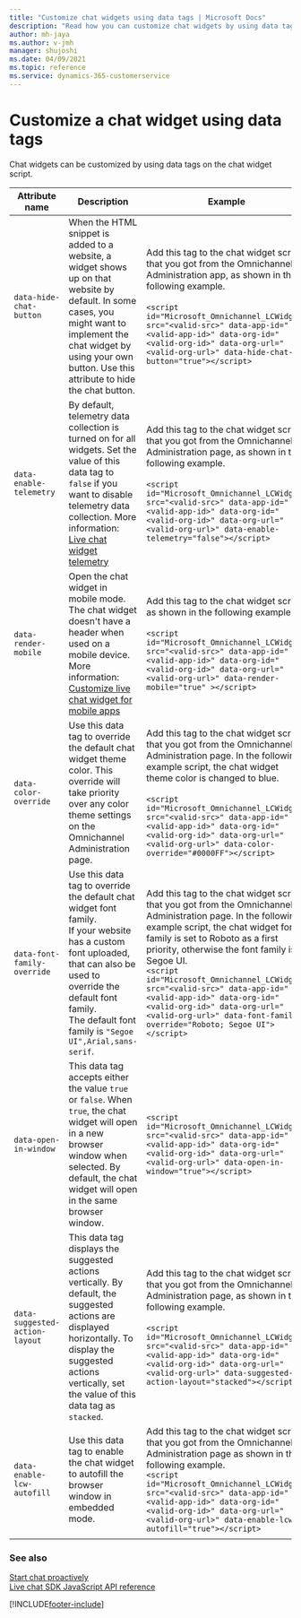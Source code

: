 ```yaml
---
title: "Customize chat widgets using data tags | Microsoft Docs"
description: "Read how you can customize chat widgets by using data tags on the chat widget script"
author: mh-jaya
ms.author: v-jmh
manager: shujoshi
ms.date: 04/09/2021
ms.topic: reference
ms.service: dynamics-365-customerservice
---
```

# Customize a chat widget using data tags

Chat widgets can be customized by using data tags on the chat widget script.

|Attribute name|Description|Example|
|----|-----|-----|
|`data-hide-chat-button`| When the HTML snippet is added to a website, a widget shows up on that website by default. In some cases, you might want to implement the chat widget by using your own button. Use this attribute to hide the chat button. | Add this tag to the chat widget script that you got from the Omnichannel Administration app, as shown in the following example.<br /><br />`<script id="Microsoft_Omnichannel_LCWidget" src="<valid-src>" data-app-id="<valid-app-id>" data-org-id="<valid-org-id>" data-org-url="<valid-org-url>" data-hide-chat-button="true"></script>`|
|`data-enable-telemetry`| By default, telemetry data collection is turned on for all widgets. Set the value of this data tag to `false` if you want to disable telemetry data collection. More information: [Live chat widget telemetry](live-chat-telemetry.md)|Add this tag to the chat widget script that you got from the Omnichannel Administration page, as shown in the following example.<br /><br />`<script id="Microsoft_Omnichannel_LCWidget" src="<valid-src>" data-app-id="<valid-app-id>" data-org-id="<valid-org-id>" data-org-url="<valid-org-url>" data-enable-telemetry="false"></script>` |
|`data-render-mobile`| Open the chat widget in mobile mode. The chat widget doesn't have a header when used on a mobile device. More information: [Customize live chat widget for mobile apps](render-live-chat-widget-mobile.md#render-the-live-chat-widget-using-embedded-code)|Add this tag to the chat widget script, as shown in the following example. <br /><br>`<script id="Microsoft_Omnichannel_LCWidget" src="<valid-src>" data-app-id="<valid-app-id>" data-org-id="<valid-org-id>" data-org-url="<valid-org-url>" data-render-mobile="true" ></script>` |
|`data-color-override`| Use this data tag to override the default chat widget theme color. This override will take priority over any color theme settings on the Omnichannel Administration page.|Add this tag to the chat widget script that you got from the Omnichannel Administration page. In the following example script, the chat widget theme color is changed to blue.<br /><br>`<script id="Microsoft_Omnichannel_LCWidget" src="<valid-src>" data-app-id="<valid-app-id>" data-org-id="<valid-org-id>" data-org-url="<valid-org-url>" data-color-override="#0000FF"></script>` |
|`data-font-family-override`| Use this data tag to override the default chat widget font family.<br />If your website has a custom font uploaded, that can also be used to override the default font family.<br />The default font family is `"Segoe UI",Arial,sans-serif`.|Add this tag to the chat widget script that you got from the Omnichannel Administration page. In the following example script, the chat widget font family is set to Roboto as a first priority, otherwise the font family is Segoe UI.<br />`<script id="Microsoft_Omnichannel_LCWidget" src="<valid-src>" data-app-id="<valid-app-id>" data-org-id="<valid-org-id>" data-org-url="<valid-org-url>" data-font-family-override="Roboto; Segoe UI"></script>` |
|`data-open-in-window`| This data tag accepts either the value `true` or `false`. When `true`, the chat widget will open in a new browser window when selected. By default, the chat widget will open in the same browser window. | `<script id="Microsoft_Omnichannel_LCWidget" src="<valid-src>" data-app-id="<valid-app-id>" data-org-id="<valid-org-id>" data-org-url="<valid-org-url>" data-open-in-window="true"></script>`|
|`data-suggested-action-layout`| This data tag displays the suggested actions vertically. By default, the suggested actions are displayed horizontally. To display the suggested actions vertically, set the value of this data tag as `stacked`. | Add this tag to the chat widget script that you got from the Omnichannel Administration page, as shown in the following example.<br /><br /> `<script id="Microsoft_Omnichannel_LCWidget" src="<valid-src>" data-app-id="<valid-app-id>" data-org-id="<valid-org-id>" data-org-url="<valid-org-url>" data-suggested-action-layout="stacked"></script>`|
|`data-enable-lcw-autofill`| Use this data tag to enable the chat widget to autofill the browser window in embedded mode. | Add this tag to the chat widget script that you got from the Omnichannel Administration page as shown in the following example. <br />`<script id="Microsoft_Omnichannel_LCWidget" src="<valid-src>" data-app-id="<valid-app-id>" data-org-id="<valid-org-id>" data-org-url="<valid-org-url>" data-enable-lcw-autofill="true"></script>`|
||||

### See also

[Start chat proactively](start-proactive-chat.md)<br />
[Live chat SDK JavaScript API reference](developer/omnichannel-reference.md)


[!INCLUDE[footer-include](../includes/footer-banner.md)]
